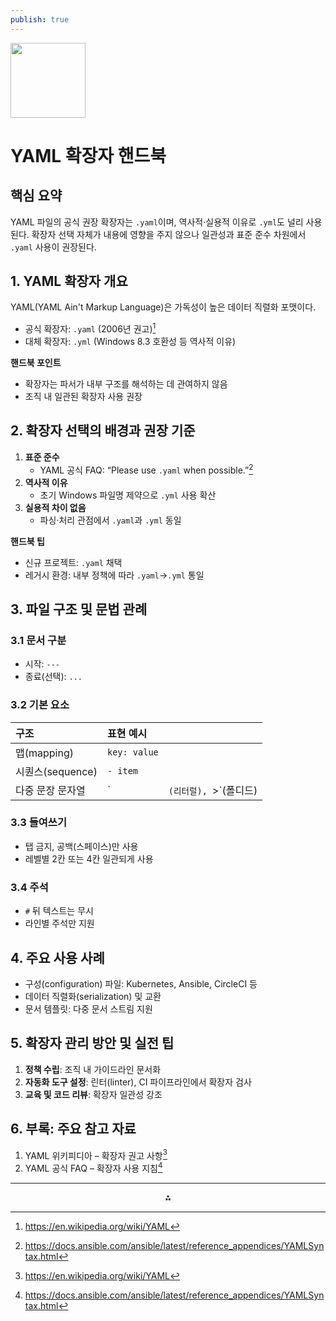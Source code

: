 ```yaml
---
publish: true
---
```


<img src="https://r2cdn.perplexity.ai/pplx-full-logo-primary-dark%402x.png" class="logo" width="120"/>

# YAML 확장자 핸드북

## 핵심 요약

YAML 파일의 공식 권장 확장자는 `.yaml`이며, 역사적·실용적 이유로 `.yml`도 널리 사용된다. 확장자 선택 자체가 내용에 영향을 주지 않으나 일관성과 표준 준수 차원에서 `.yaml` 사용이 권장된다.

## 1. YAML 확장자 개요

YAML(YAML Ain't Markup Language)은 가독성이 높은 데이터 직렬화 포맷이다.

- 공식 확장자: `.yaml` (2006년 권고)[^1]
- 대체 확장자: `.yml` (Windows 8.3 호환성 등 역사적 이유)

**핸드북 포인트**

- 확장자는 파서가 내부 구조를 해석하는 데 관여하지 않음
- 조직 내 일관된 확장자 사용 권장


## 2. 확장자 선택의 배경과 권장 기준

1. **표준 준수**
    - YAML 공식 FAQ: “Please use `.yaml` when possible.”[^2]
2. **역사적 이유**
    - 초기 Windows 파일명 제약으로 `.yml` 사용 확산
3. **실용적 차이 없음**
    - 파싱·처리 관점에서 `.yaml`과 `.yml` 동일

**핸드북 팁**

- 신규 프로젝트: `.yaml` 채택
- 레거시 환경: 내부 정책에 따라 `.yaml`→`.yml` 통일


## 3. 파일 구조 및 문법 관례

### 3.1 문서 구분

- 시작: `---`
- 종료(선택): `...`


### 3.2 기본 요소

| 구조            | 표현 예시        |                  |
| :------------ | :----------- | ---------------- |
| 맵(mapping)    | `key: value` |                  |
| 시퀀스(sequence) | `- item`     |                  |
| 다중 문장 문자열     | `            | `(리터럴), `>`(폴디드) |

### 3.3 들여쓰기

- 탭 금지, 공백(스페이스)만 사용
- 레벨별 2칸 또는 4칸 일관되게 사용


### 3.4 주석

- `#` 뒤 텍스트는 무시
- 라인별 주석만 지원


## 4. 주요 사용 사례

- 구성(configuration) 파일: Kubernetes, Ansible, CircleCI 등
- 데이터 직렬화(serialization) 및 교환
- 문서 템플릿: 다중 문서 스트림 지원


## 5. 확장자 관리 방안 및 실전 팁

1. **정책 수립**: 조직 내 가이드라인 문서화
2. **자동화 도구 설정**: 린터(linter), CI 파이프라인에서 확장자 검사
3. **교육 및 코드 리뷰**: 확장자 일관성 강조

## 6. 부록: 주요 참고 자료

1. YAML 위키피디아 – 확장자 권고 사항[^1]
2. YAML 공식 FAQ – 확장자 사용 지침[^2]

---

<div style="text-align: center">⁂</div>

[^1]: https://en.wikipedia.org/wiki/YAML

[^2]: https://docs.ansible.com/ansible/latest/reference_appendices/YAMLSyntax.html

[^3]: https://blog.devops.dev/understanding-yaml-a-beginners-guide-with-real-world-use-cases-62b7985dc09a

[^4]: https://dev.to/opensauced/open-source-abcs-yaml-yml-333m

[^5]: https://circleci.com/blog/what-is-yaml-a-beginner-s-guide/

[^6]: https://www.ibm.com/think/topics/yaml

[^7]: https://www.redhat.com/en/topics/automation/what-is-yaml

[^8]: https://www.cloudbees.com/blog/yaml-tutorial-everything-you-need-get-started

[^9]: https://www.devopsschool.com/blog/what-is-yaml-and-how-it-works-an-overview-and-its-use-cases/

[^10]: https://www.reddit.com/r/ansible/comments/cnsspu/yml_vs_yaml_file_extention/

[^11]: https://docs.lokalise.com/en/articles/1400853-yaml

[^12]: https://www.reddit.com/r/explainlikeimfive/comments/nv49ug/eli5_what_are_yaml_files_used_for/

[^13]: https://stackoverflow.com/questions/22268952/what-is-the-difference-between-yaml-and-yml-extension

[^14]: https://www.home-assistant.io/docs/configuration/yaml/

[^15]: https://orhanergun.net/yaml-101-mastering-syntax-exploring-use-cases

[^16]: https://github.com/readthedocs/readthedocs.org/issues/7460

[^17]: https://yaml.org/spec/1.2.2/

[^18]: https://www.freecodecamp.org/news/what-is-yaml-the-yml-file-format/

[^19]: https://spacelift.io/blog/yaml

[^20]: https://marketplace.visualstudio.com/items?itemName=redhat.vscode-yaml


